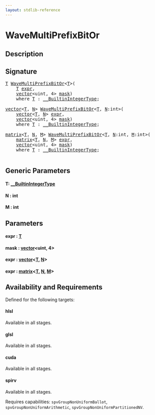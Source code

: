 ```yaml
---
layout: stdlib-reference
---
```


# WaveMultiPrefixBitOr

## Description





## Signature 

<pre>
<a href="wavemultiprefixbitor-049fi.html#typeparam-T" class="code_type">T</a> <a href="wavemultiprefixbitor-049fi.html">WaveMultiPrefixBitOr</a>&lt;<a href="wavemultiprefixbitor-049fi.html#typeparam-T" class="code_type">T</a>&gt;(
    <a href="wavemultiprefixbitor-049fi.html#typeparam-T" class="code_type">T</a> <a href="wavemultiprefixbitor-049fi.html#decl-expr" class="code_param">expr</a>,
    <a href="../types/vector/index.html" class="code_type">vector</a>&lt;<span class="code_keyword">uint</span>, 4&gt; <a href="wavemultiprefixbitor-049fi.html#decl-mask" class="code_param">mask</a>)
    <span class='code_keyword'>where</span> <a href="wavemultiprefixbitor-049fi.html#typeparam-T" class="code_type">T</a> : <a href="../interfaces/0_builtinintegertype-029g/index.html" class="code_type">__BuiltinIntegerType</a>;

<a href="../types/vector/index.html" class="code_type">vector</a>&lt;<a href="wavemultiprefixbitor-049fi.html#typeparam-T" class="code_type">T</a>, <a href="wavemultiprefixbitor-049fi.html#decl-N" class="code_var">N</a>&gt; <a href="wavemultiprefixbitor-049fi.html">WaveMultiPrefixBitOr</a>&lt;<a href="wavemultiprefixbitor-049fi.html#typeparam-T" class="code_type">T</a>, <a href="wavemultiprefixbitor-049fi.html#decl-N" class="code_var">N</a>:<span class="code_keyword">int</span>&gt;(
    <a href="../types/vector/index.html" class="code_type">vector</a>&lt;<a href="wavemultiprefixbitor-049fi.html#typeparam-T" class="code_type">T</a>, <a href="wavemultiprefixbitor-049fi.html#decl-N" class="code_var">N</a>&gt; <a href="wavemultiprefixbitor-049fi.html#decl-expr" class="code_param">expr</a>,
    <a href="../types/vector/index.html" class="code_type">vector</a>&lt;<span class="code_keyword">uint</span>, 4&gt; <a href="wavemultiprefixbitor-049fi.html#decl-mask" class="code_param">mask</a>)
    <span class='code_keyword'>where</span> <a href="wavemultiprefixbitor-049fi.html#typeparam-T" class="code_type">T</a> : <a href="../interfaces/0_builtinintegertype-029g/index.html" class="code_type">__BuiltinIntegerType</a>;

<a href="../types/matrix/index.html" class="code_type">matrix</a>&lt;<a href="wavemultiprefixbitor-049fi.html#typeparam-T" class="code_type">T</a>, <a href="wavemultiprefixbitor-049fi.html#decl-N" class="code_var">N</a>, <a href="wavemultiprefixbitor-049fi.html#decl-M" class="code_var">M</a>&gt; <a href="wavemultiprefixbitor-049fi.html">WaveMultiPrefixBitOr</a>&lt;<a href="wavemultiprefixbitor-049fi.html#typeparam-T" class="code_type">T</a>, <a href="wavemultiprefixbitor-049fi.html#decl-N" class="code_var">N</a>:<span class="code_keyword">int</span>, <a href="wavemultiprefixbitor-049fi.html#decl-M" class="code_var">M</a>:<span class="code_keyword">int</span>&gt;(
    <a href="../types/matrix/index.html" class="code_type">matrix</a>&lt;<a href="wavemultiprefixbitor-049fi.html#typeparam-T" class="code_type">T</a>, <a href="wavemultiprefixbitor-049fi.html#decl-N" class="code_var">N</a>, <a href="wavemultiprefixbitor-049fi.html#decl-M" class="code_var">M</a>&gt; <a href="wavemultiprefixbitor-049fi.html#decl-expr" class="code_param">expr</a>,
    <a href="../types/vector/index.html" class="code_type">vector</a>&lt;<span class="code_keyword">uint</span>, 4&gt; <a href="wavemultiprefixbitor-049fi.html#decl-mask" class="code_param">mask</a>)
    <span class='code_keyword'>where</span> <a href="wavemultiprefixbitor-049fi.html#typeparam-T" class="code_type">T</a> : <a href="../interfaces/0_builtinintegertype-029g/index.html" class="code_type">__BuiltinIntegerType</a>;

</pre>

## Generic Parameters

####  <a id="typeparam-T"></a>T: [\_\_BuiltinIntegerType](../interfaces/0_builtinintegertype-029g/index.html)
####  <a id="decl-N"></a>N  : int
####  <a id="decl-M"></a>M  : int

## Parameters

####  <a id="decl-expr"></a>expr  : [T](wavemultiprefixbitor-049fi.html#typeparam-T)
####  <a id="decl-mask"></a>mask  : [vector](../types/vector/index.html)\<uint, 4\>
####  <a id="decl-expr"></a>expr  : [vector](../types/vector/index.html)\<[T](../types/vector/index.html#typeparam-T), [N](../types/vector/index.html#decl-N)\>
####  <a id="decl-expr"></a>expr  : [matrix](../types/matrix/index.html)\<[T](../types/matrix/t-0.html), [N](../types/matrix/index.html#decl-N), [M](../types/matrix/index.html#decl-M)\>

## Availability and Requirements

Defined for the following targets:

#### hlsl
Available in all stages.

#### glsl
Available in all stages.

#### cuda
Available in all stages.

#### spirv
Available in all stages.

Requires capabilities: `spvGroupNonUniformBallot`, `spvGroupNonUniformArithmetic`, `spvGroupNonUniformPartitionedNV`.


